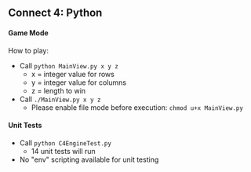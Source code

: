 Connect 4: Python
---------------------------------------------

#### Game Mode

How to play:
* Call `python MainView.py x y z`
  * x = integer value for rows
  * y = integer value for columns
  * z = length to win
* Call `./MainView.py x y z`
  * Please enable file mode before execution:
    `chmod u+x MainView.py`

#### Unit Tests
* Call `python C4EngineTest.py`
  * 14 unit tests will run
* No "env" scripting available for unit testing
